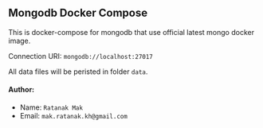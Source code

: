 ## Mongodb Docker Compose

This is docker-compose for mongodb that use official latest mongo docker image.

Connection URI: `mongodb://localhost:27017`

All data files will be peristed in folder `data`.

#### Author:

- Name: `Ratanak Mak`
- Email: `mak.ratanak.kh@gmail.com`
